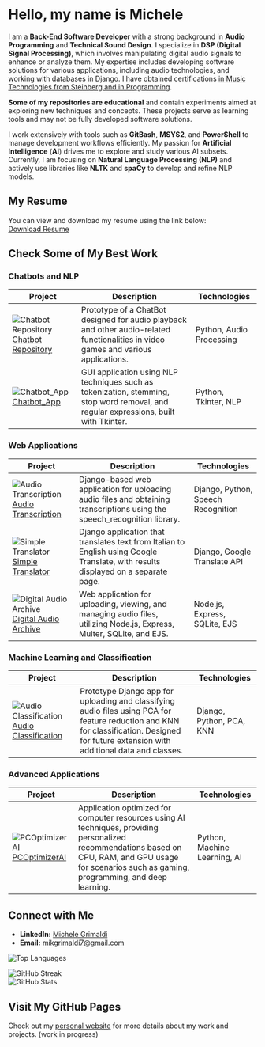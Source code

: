 # Hello, my name is Michele

I am a **Back-End Software Developer** with a strong background in **Audio Programming** and **Technical Sound Design**. I specialize in **DSP (Digital Signal Processing)**, which involves manipulating digital audio signals to enhance or analyze them. My expertise includes developing software solutions for various applications, including audio technologies, and working with databases in Django. I have obtained certifications [in Music Technologies from Steinberg and in Programming](https://www.linkedin.com/in/michele-grimaldi-599b36280/details/certifications/).

**Some of my repositories are educational** and contain experiments aimed at exploring new techniques and concepts. These projects serve as learning tools and may not be fully developed software solutions.

I work extensively with tools such as **GitBash**, **MSYS2**, and **PowerShell** to manage development workflows efficiently. My passion for **Artificial Intelligence** (**AI**) drives me to explore and study various AI subsets. Currently, I am focusing on **Natural Language Processing (NLP)** and actively use libraries like **NLTK** and **spaCy** to develop and refine NLP models.

## My Resume

You can view and download my resume using the link below:  
[Download Resume](https://drive.google.com/file/d/1oCYa-MGkEwIRMs6Y2g0gYt6duSrDK5l_/view)

## Check Some of My Best Work

### **Chatbots and NLP**

| Project | Description | Technologies |
|---------|-------------|--------------|
| ![Chatbot Repository](https://img.shields.io/badge/Chatbot%20Repository-Project%20Icon?style=for-the-badge&logo=github&logoColor=white) [Chatbot Repository](https://github.com/Mike014/Chatbot) | Prototype of a ChatBot designed for audio playback and other audio-related functionalities in video games and various applications. | Python, Audio Processing |
| ![Chatbot_App](https://img.shields.io/badge/Chatbot_App-Project%20Icon?style=for-the-badge&logo=github&logoColor=white) [Chatbot_App](https://github.com/Mike014/Chatbot_App/tree/main) | GUI application using NLP techniques such as tokenization, stemming, stop word removal, and regular expressions, built with Tkinter. | Python, Tkinter, NLP |

### **Web Applications**

| Project | Description | Technologies |
|---------|-------------|--------------|
| ![Audio Transcription](https://img.shields.io/badge/Audio%20Transcription-Project%20Icon?style=for-the-badge&logo=github&logoColor=white) [Audio Transcription](https://github.com/Mike014/Audio-Transcription) | Django-based web application for uploading audio files and obtaining transcriptions using the speech_recognition library. | Django, Python, Speech Recognition |
| ![Simple Translator](https://img.shields.io/badge/Simple%20Translator-Project%20Icon?style=for-the-badge&logo=github&logoColor=white) [Simple Translator](https://github.com/Mike014/Simple-Translator) | Django application that translates text from Italian to English using Google Translate, with results displayed on a separate page. | Django, Google Translate API |
| ![Digital Audio Archive](https://img.shields.io/badge/Digital%20Audio%20Archive-Project%20Icon?style=for-the-badge&logo=github&logoColor=white) [Digital Audio Archive](https://github.com/Mike014/Digital-Audio-Archive) | Web application for uploading, viewing, and managing audio files, utilizing Node.js, Express, Multer, SQLite, and EJS. | Node.js, Express, SQLite, EJS |

### **Machine Learning and Classification**

| Project | Description | Technologies |
|---------|-------------|--------------|
| ![Audio Classification](https://img.shields.io/badge/Audio%20Classification-Project%20Icon?style=for-the-badge&logo=github&logoColor=white) [Audio Classification](https://github.com/Mike014/Audio-Classification-) | Prototype Django app for uploading and classifying audio files using PCA for feature reduction and KNN for classification. Designed for future extension with additional data and classes. | Django, Python, PCA, KNN |

### **Advanced Applications**

| Project | Description | Technologies |
|---------|-------------|--------------|
| ![PCOptimizerAI](https://img.shields.io/badge/PCOptimizerAI-Project%20Icon?style=for-the-badge&logo=github&logoColor=white) [PCOptimizerAI](https://github.com/Mike014/PCOptimizerAI) | Application optimized for computer resources using AI techniques, providing personalized recommendations based on CPU, RAM, and GPU usage for scenarios such as gaming, programming, and deep learning. | Python, Machine Learning, AI |

## Connect with Me

- **LinkedIn:** [Michele Grimaldi](https://www.linkedin.com/in/michele-grimaldi-599b36280/)
- **Email:** [mikgrimaldi7@gmail.com](mailto:mikgrimaldi7@gmail.com)

![Top Languages](https://github-readme-stats.vercel.app/api/top-langs/?username=Mike014&layout=compact)

![GitHub Streak](https://github-readme-streak-stats.herokuapp.com/?user=Mike014&theme=dark)  
![GitHub Stats](https://github-readme-stats.vercel.app/api?username=Mike014&show_icons=true&theme=dark)

## Visit My GitHub Pages

Check out my [personal website](https://mike014.github.io/) for more details about my work and projects. (work in progress)





